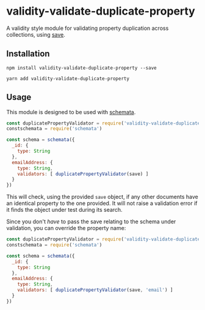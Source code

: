 # validity-validate-duplicate-property

A validity style module for validating property duplication across collections, using [save](https://github.com/serby/save).

## Installation

```
npm install validity-validate-duplicate-property --save
```

```
yarn add validity-validate-duplicate-property
```

## Usage

This module is designed to be used with [schemata](https://github.com/serby/schemata).

```javascript
const duplicatePropertyValidator = require('validity-validate-duplicate-property')
constschemata = require('schemata')

const schema = schemata({
  _id: {
    type: String
  },
  emailAddress: {
    type: String,
    validators: [ duplicatePropertyValidator(save) ]
  }
})
```

This will check, using the provided `save` object, if any other documents have an identical property to the one provided.
It will not raise a validation error if it finds the object under test during its search.


Since you don't _have_ to pass the save relating to the schema under validation, you can override the property name:

```javascript
const duplicatePropertyValidator = require('validity-validate-duplicate-property')
constschemata = require('schemata')

const schema = schemata({
  _id: {
    type: String
  },
  emailAddress: {
    type: String,
    validators: [ duplicatePropertyValidator(save, 'email') ]
  }
})
```

